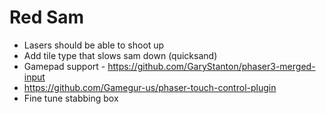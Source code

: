 # Red Sam

- Lasers should be able to shoot up
- Add tile type that slows sam down (quicksand)
- Gamepad support - https://github.com/GaryStanton/phaser3-merged-input
- https://github.com/Gamegur-us/phaser-touch-control-plugin
- Fine tune stabbing box
